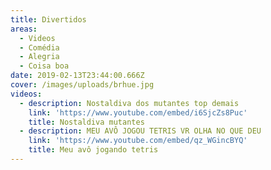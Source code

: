 ```yaml
---
title: Divertidos
areas:
  - Videos
  - Comédia
  - Alegria
  - Coisa boa
date: 2019-02-13T23:44:00.666Z
cover: /images/uploads/brhue.jpg
videos:
  - description: Nostaldiva dos mutantes top demais
    link: 'https://www.youtube.com/embed/i6SjcZs8Puc'
    title: Nostaldiva mutantes
  - description: MEU AVÔ JOGOU TETRIS VR OLHA NO QUE DEU
    link: 'https://www.youtube.com/embed/qz_WGincBYQ'
    title: Meu avô jogando tetris
---
```


